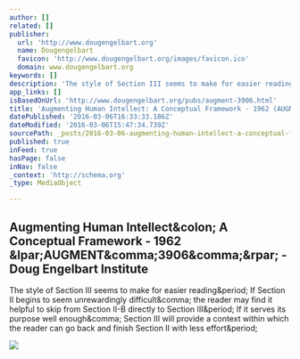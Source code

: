 ```yaml
---
author: []
related: []
publisher:
  url: 'http://www.dougengelbart.org'
  name: Dougengelbart
  favicon: 'http://www.dougengelbart.org/images/favicon.ico'
  domain: www.dougengelbart.org
keywords: []
description: 'The style of Section III seems to make for easier reading. If Section II begins to seem unrewardingly difficult, the reader may find it helpful to skip from Section II-B directly to Section III. If it serves its purpose well enough, Section III will provide a context within which the reader can go back and finish Section II with less effort.'
app_links: []
isBasedOnUrl: 'http://www.dougengelbart.org/pubs/augment-3906.html'
title: 'Augmenting Human Intellect: A Conceptual Framework - 1962 (AUGMENT,3906,) - Doug Engelbart Institute'
datePublished: '2016-03-06T16:33:33.186Z'
dateModified: '2016-03-06T15:47:34.739Z'
sourcePath: _posts/2016-03-06-augmenting-human-intellect-a-conceptual-framework-1962-a.md
published: true
inFeed: true
hasPage: false
inNav: false
_context: 'http://schema.org'
_type: MediaObject

---
```

<article style=""><h1>Augmenting Human Intellect&amp;colon; A Conceptual Framework - 1962 &amp;lpar;AUGMENT&amp;comma;3906&amp;comma;&amp;rpar; - Doug Engelbart Institute</h1><p>The style of Section III seems to make for easier reading&amp;period; If Section II begins to seem unrewardingly difficult&amp;comma; the reader may find it helpful to skip from Section II-B directly to Section III&amp;period; If it serves its purpose well enough&amp;comma; Section III will provide a context within which the reader can go back and finish Section II with less effort&amp;period;</p><img src="http://dougengelbart.org/pubs/papers/images/augment-3906/fig2.gif" /></article>